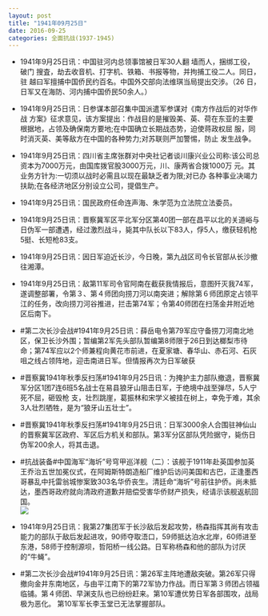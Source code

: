 ```yaml
---
layout: post
title: "1941年09月25日"
date: 2016-09-25
categories: 全面抗战(1937-1945)
---
```


<meta name="referrer" content="no-referrer" />

- 1941年9月25日讯：中国驻河内总领事馆被日军30人翻 墙而人，捆绑工役，破门 搜査，劫去收音机、打字机、铁箱、书报等物，并拘捕工役二人。同日，驻 越曰军擅捕中国侨民约百名。中国外交部向法维琪当局提出交涉。（26 日，日军又在海防、河内捕中国侨民50余人。） 

- 1941年9月25日讯：日参谋本部召集中国派遣军参谋对《南方作战后的对华作战 方案》征求意见，该方案提出：作战目的是摧毁美、英、荷在东亚的主要 根据地，占领及确保南方要地;在中国确立长期战态势，迫使蒋政权屈 服，同时消灭英、美等敌方在中国的各种势力;对苏联则严加警惕，防止 发生战争。 

- 1941年9月25日讯：四川省主席张群对中央社记者谈川康兴业公司称:该公司总 资本为7000万元，由国库拨官股3000万元，川、康两省合拨1000万 元。其业务方针为:一切须以战时必需且以现在最缺乏者为限;对已办 各种事业决竭力扶助;在各经济地区分别设立公司，提倡生产。 

- 1941年9月25日讯：国民政府任命连声海、朱学范为立法院立法委员。 

- 1941年9月25日讯：晋察冀军区平北军分区第40团一部在昌平以北的关道峪与日伪军一部遭遇，经过激烈战斗，毙其中队长以下83人，俘5人，缴获轻机枪5挺、长短枪83支。 

- 1941年9月25日讯：因日军迫近长沙，今日晚，第九战区司令长官部从长沙撤往湘潭。 

- 1941年9月25日讯：敌第11军司令官阿南在截获我情报后，意图歼灭我74军，遂调整部署，令第３、第４师团向捞刀河以南突进；解除第６师团原定占领平江的任务，改向捞刀河谷推进，拦击第74军；令第40师团在扫荡金井附近地区后南下。 

- #第二次长沙会战#1941年9月25日讯：薛岳电令第79军应守备捞刀河南北地区，保卫长沙外围；暂编第2军先头部队暂编第8师限于26日到达榔梨市待命；第74军应以2个师兼程向黄花市前进，在夏家塘、春华山、赤石河、石灰咀之线占领阵地，迎击南进日军。但情报再次为日军破获 

- #晋察冀1941年秋季反扫荡#1941年9月25日讯：为掩护主力部队撤退，晋察冀军分区1团7连6班5名战士在易县狼牙山阻击日军，于绝境中战至弹尽，5人宁死不屈，砸毁枪 支，壮烈跳崖，葛振林和宋学义被挂在树上，幸免于难，其余3人壮烈牺牲，是为“狼牙山五壮士”。 

- #晋察冀1941年秋季反扫荡#1941年9月25日讯：日军3000余人合围驻神仙山的晋察冀军区政府、军区后方机关和部队。第3军分区部队凭险据守，毙伤日伪军200余人，将其击退。 

- #抗战装备#中国海军“海圻”号穹甲巡洋舰（二）：该舰于1911年赴英国参加英王乔治五世加冕仪式，在阿姆斯特朗造船厂维护后访问美国和古巴，正逢墨西哥暴乱中托雷翁城惨案致303名华侨丧生。清廷命“海圻”号前往护侨。尚未抵达，墨西哥政府就向清政府道歉并赔偿受害华侨财产损失，经请示该舰返航回国。 <br/><img src="https://ww2.sinaimg.cn/large/aca367d8jw1f85lo5id01j20i21rm4dp.jpg" />

- 1941年9月25日讯：我第27集团军于长沙敌后发起攻势，杨森指挥其尚有攻击能力的部队于敌后发起进攻，90师夺取浯口，59师抵达泊水北岸，60师进至东港，58师于控制源坝，哲阳桥一线公路。日军称杨森和他的部队为讨厌的“牛蝇”。 

- #第二次长沙会战#1941年9月25日讯：第26军主阵地遭敌突破。第26军只得撤向金井东南地区，与由平江南下的第72军协力作战。而日军第３师团占领福临铺。第４师团、早渊支队也已纷纷赶来。第10军遭优势日军各部围攻，战局极为恶化。 第10军军长李玉堂已无法掌握部队。 

